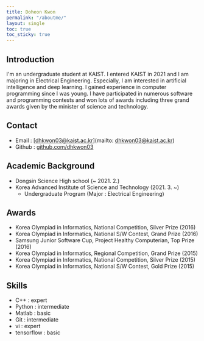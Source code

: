 ```yaml
---
title: Doheon Kwon
permalink: "/aboutme/"
layout: single
toc: true
toc_sticky: true
---
```


## Introduction
I'm an undergraduate student at KAIST. I entered KAIST in 2021 and I am majoring in Electrical Engineering. Especially, I am interested in artificial intelligence and deep learning. I gained experience in computer programming since I was young. I have participated in numerous software and programming contests and won lots of awards including three grand awards given by the minister of science and technology.

## Contact
* Email : [dhkwon03@kaist.ac.kr](mailto: dhkwon03@kaist.ac.kr)
* Github : [github.com/dhkwon03](https://github.com/dhkwon03)

## Academic Background
* Dongsin Science High school (~ 2021. 2.)
* Korea Advanced Institute of Science and Technology (2021. 3. ~)
	* Undergraduate Program (Major : Electrical Engineering)


## Awards
* Korea Olympiad in Informatics, National Competition, Silver Prize (2016)
* Korea Olympiad in Informatics, National S/W Contest, Grand Prize (2016)
* Samsung Junior Software Cup, Project Healthy Computerian, Top Prize (2016)
* Korea Olympiad in Informatics, Regional Competition, Grand Prize (2015)
* Korea Olympiad in Informatics, National Competition, Silver Prize (2015)
* Korea Olympiad in Informatics, National S/W Contest, Gold Prize (2015)



## Skills
* C++ : expert
* Python : intermediate
* Matlab : basic
* Git : intermediate
* vi : expert
* tensorflow : basic
